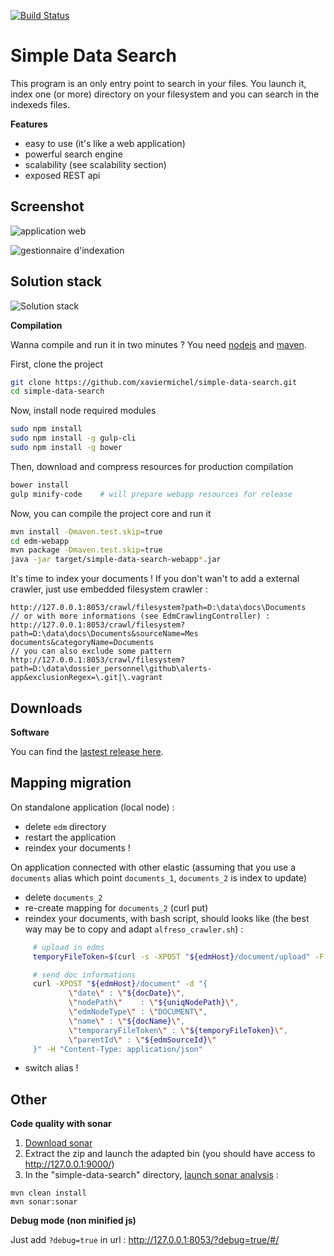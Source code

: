 [![Build Status](https://travis-ci.org/xaviermichel/simple-data-search.png?branch=master)](https://travis-ci.org/xaviermichel/simple-data-search)


Simple Data Search
==================

This program is an only entry point to search in your files.
You launch it, index one (or more) directory on your filesystem and you can search in the indexeds files.

**Features**

- easy to use (it's like a web application)
- powerful search engine
- scalability (see scalability section)
- exposed REST api


Screenshot
----------

![application web](https://raw.githubusercontent.com/xaviermichel/simple-data-search/master/screenshots/edm_webapp.png)

![gestionnaire d'indexation](https://raw.githubusercontent.com/xaviermichel/simple-data-search/master/screenshots/edm_jenkins.png)


Solution stack
--------------

![Solution stack](https://docs.google.com/drawings/d/1TRDdSgP6r0zwp2dezgcPhncy-NdKfb9r6bKF52U0QUE/pub?w=939&amp;h=643)

**Compilation**

Wanna compile and run it in two minutes ? You need [nodejs](http://nodejs.org/) and [maven](http://maven.apache.org/download.cgi).

First, clone the project
```bash
git clone https://github.com/xaviermichel/simple-data-search.git
cd simple-data-search
```

Now, install node required modules
```bash
sudo npm install
sudo npm install -g gulp-cli
sudo npm install -g bower
```

Then, download and compress resources for production compilation
```bash
bower install
gulp minify-code	# will prepare webapp resources for release
```

Now, you can compile the project core and run it
```bash
mvn install -Dmaven.test.skip=true
cd edm-webapp
mvn package -Dmaven.test.skip=true
java -jar target/simple-data-search-webapp*.jar
```

It's time to index your documents ! If you don't wan't to add a external crawler, just use embedded filesystem crawler :
```
http://127.0.0.1:8053/crawl/filesystem?path=D:\data\docs\Documents
// or with more informations (see EdmCrawlingController) :
http://127.0.0.1:8053/crawl/filesystem?path=D:\data\docs\Documents&sourceName=Mes documents&categoryName=Documents
// you can also exclude some pattern
http://127.0.0.1:8053/crawl/filesystem?path=D:\data\dossier_personnel\github\alerts-app&exclusionRegex=\.git|\.vagrant
```


Downloads
---------

**Software**

You can find the [lastest release here](https://github.com/xaviermichel/simple-data-search/releases).


Mapping migration
-----------------

On standalone application (local node) :
- delete `edm` directory
- restart the application
- reindex your documents !

On application connected with other elastic (assuming that you use a `documents` alias which point `documents_1`, `documents_2` is index to update)
- delete `documents_2`
- re-create mapping for `documents_2` (curl put)
- reindex your documents, with bash script, should looks like (the best way may be to copy and adapt `alfreso_crawler.sh`) :
```bash
     # upload in edms
     temporyFileToken=$(curl -s -XPOST "${edmHost}/document/upload" -F "file=@${fileToIndex}" | sed 's/.*temporaryFileToken":"\(.*\)".*/\1/g')

     # send doc informations
     curl -XPOST "${edmHost}/document" -d "{
             \"date\" : \"${docDate}\",
             \"nodePath\"    : \"${uniqNodePath}\",
             \"edmNodeType\" : \"DOCUMENT\",
             \"name\" : \"${docName}\",
             \"temporaryFileToken\" : \"${temporyFileToken}\",
             \"parentId\" : \"${edmSourceId}\"
     }" -H "Content-Type: application/json"
```
- switch alias !

Other
-----

**Code quality with sonar**

1. [Download sonar](http://www.sonarqube.org/downloads/)
2. Extract the zip and launch the adapted bin (you should have access to http://127.0.0.1:9000/)
3. In the "simple-data-search" directory, [launch sonar analysis](http://docs.codehaus.org/display/SONAR/Analyzing+with+Maven) :

```code:bash
mvn clean install
mvn sonar:sonar
```

**Debug mode (non minified js)**

Just add `?debug=true` in url : http://127.0.0.1:8053/?debug=true/#/

